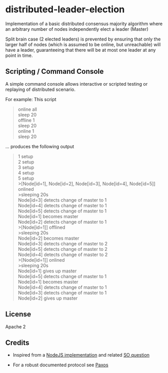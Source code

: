 distributed-leader-election
===========================

Implementation of a basic distributed consensus majority algorithm where
an arbitrary number of nodes independently elect a leader (Master)

Split brain case (2 elected leaders) is prevented by ensuring that only the larger half of nodes (which is assumed to be online, but unreachable) will have a leader, guaranteeing that there will be at most one leader at any point in time.

Scripting / Command Console
----
A simple command console allows interactive or scripted testing or replaying of distributed scenario.

For example: This script

>online all  
sleep 20  
offline 1  
sleep 20  
online 1  
sleep 20  

... produces the following output
>1 setup  
2 setup  
3 setup  
4 setup  
5 setup  
\>[Node[id=1], Node[id=2], Node[id=3], Node[id=4], Node[id=5]] onlined  
\>sleeping 20s  
Node[id=3] detects change of master to 1  
Node[id=4] detects change of master to 1  
Node[id=5] detects change of master to 1  
Node[id=1] becomes master  
Node[id=2] detects change of master to 1  
\>[Node[id=1]] offlined  
\>sleeping 20s  
Node[id=2] becomes master  
Node[id=3] detects change of master to 2  
Node[id=5] detects change of master to 2  
Node[id=4] detects change of master to 2  
\>[Node[id=1]] onlined  
\>sleeping 20s  
Node[id=1] gives up master  
Node[id=5] detects change of master to 1  
Node[id=1] becomes master  
Node[id=4] detects change of master to 1  
Node[id=3] detects change of master to 1  
Node[id=2] gives up master  

License
----
Apache 2

Credits
----
- Inspired from a [NodeJS implementation](https://github.com/andreyvit/majority.js) and related [SO question](http://stackoverflow.com/questions/4523185/how-to-elect-a-master-node-among-the-nodes-running-in-a-cluster)

- For a robust documented protocol see [Paxos](http://en.wikipedia.org/wiki/Paxos_(computer_science))

